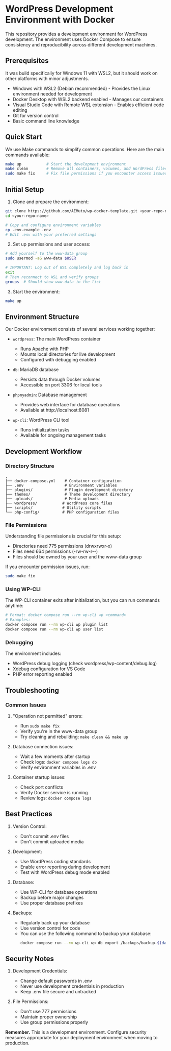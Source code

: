 # WordPress Development Environment with Docker

This repository provides a development environment for WordPress development. The environment uses Docker Compose to ensure consistency and reproducibility across different development machines.

## Prerequisites

It was build specifically for Windows 11 with WSL2, but it should work on other platforms with minor adjustments.
- Windows with WSL2 (Debian recommended) - Provides the Linux environment needed for development
- Docker Desktop with WSL2 backend enabled - Manages our containers
- Visual Studio Code with Remote WSL extension - Enables efficient code editing
- Git for version control
- Basic command line knowledge

## Quick Start

We use Make commands to simplify common operations. Here are the main commands available:

```bash
make up           # Start the development environment
make clean        # Remove all containers, volumes, and WordPress files
sudo make fix     # Fix file permissions if you encounter access issues
```

## Initial Setup

1. Clone and prepare the environment:
```bash
git clone https://github.com/AEMuto/wp-docker-template.git <your-repo-name>
cd <your-repo-name>

# Copy and configure environment variables
cp .env.example .env
# Edit .env with your preferred settings
```

2. Set up permissions and user access:
```bash
# Add yourself to the www-data group
sudo usermod -aG www-data $USER

# IMPORTANT: Log out of WSL completely and log back in
exit
# Then reconnect to WSL and verify groups
groups  # Should show www-data in the list
```

3. Start the environment:
```bash
make up
```

## Environment Structure

Our Docker environment consists of several services working together:

- `wordpress`: The main WordPress container
  - Runs Apache with PHP
  - Mounts local directories for live development
  - Configured with debugging enabled

- `db`: MariaDB database
  - Persists data through Docker volumes
  - Accessible on port 3306 for local tools

- `phpmyadmin`: Database management
  - Provides web interface for database operations
  - Available at http://localhost:8081

- `wp-cli`: WordPress CLI tool
  - Runs initialization tasks
  - Available for ongoing management tasks

## Development Workflow

### Directory Structure

```
.
├── docker-compose.yml    # Container configuration
├── .env                  # Environment variables
├── plugins/              # Plugin development directory
├── themes/               # Theme development directory
├── uploads/              # Media uploads
├── wordpress/           # WordPress core files
├── scripts/             # Utility scripts
└── php-config/          # PHP configuration files
```

### File Permissions

Understanding file permissions is crucial for this setup:
- Directories need 775 permissions (drwxrwxr-x)
- Files need 664 permissions (-rw-rw-r--)
- Files should be owned by your user and the www-data group

If you encounter permission issues, run:
```bash
sudo make fix
```

### Using WP-CLI

The WP-CLI container exits after initialization, but you can run commands anytime:
```bash
# Format: docker compose run --rm wp-cli wp <command>
# Examples:
docker compose run --rm wp-cli wp plugin list
docker compose run --rm wp-cli wp user list
```

### Debugging

The environment includes:
- WordPress debug logging (check wordpress/wp-content/debug.log)
- Xdebug configuration for VS Code
- PHP error reporting enabled

## Troubleshooting

### Common Issues

1. "Operation not permitted" errors:
   - Run `sudo make fix`
   - Verify you're in the www-data group
   - Try cleaning and rebuilding: `make clean && make up`

2. Database connection issues:
   - Wait a few moments after startup
   - Check logs: `docker compose logs db`
   - Verify environment variables in .env

3. Container startup issues:
   - Check port conflicts
   - Verify Docker service is running
   - Review logs: `docker compose logs`

## Best Practices

1. Version Control:
   - Don't commit .env files
   - Don't commit uploaded media

2. Development:
   - Use WordPress coding standards
   - Enable error reporting during development
   - Test with WordPress debug mode enabled

3. Database:
   - Use WP-CLI for database operations
   - Backup before major changes
   - Use proper database prefixes

4. Backups:
   - Regularly back up your database
   - Use version control for code
   - You can use the following command to backup your database:
     ```bash
     docker compose run --rm wp-cli wp db export /backups/backup-$(date +%F).sql
     ```

## Security Notes

1. Development Credentials:
   - Change default passwords in .env
   - Never use development credentials in production
   - Keep .env file secure and untracked

2. File Permissions:
   - Don't use 777 permissions
   - Maintain proper ownership
   - Use group permissions properly


**Remember.** This is a development environment. Configure security measures appropriate for your deployment environment when moving to production.